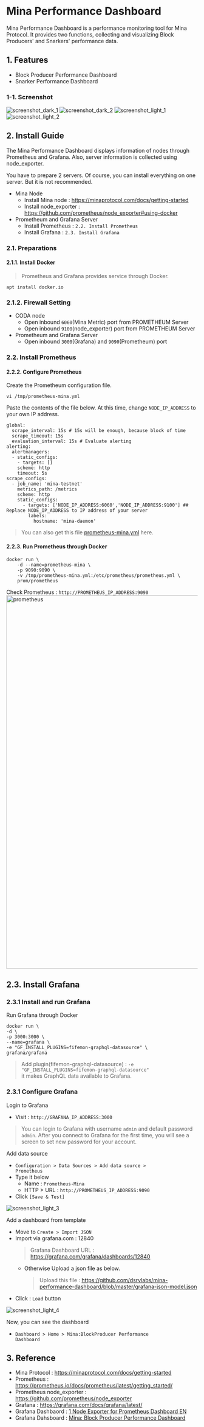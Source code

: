 # Mina Performance Dashboard

Mina Performance Dashboard is a performance monitoring tool for Mina Protocol. It provides two functions, collecting and visualizing Block Producers' and Snarkers' performance data.


## 1. Features
- Block Producer Performance Dashboard
- Snarker Performance Dashboard

### 1-1. Screenshot
![screenshot_dark_1](https://user-images.githubusercontent.com/897510/92995078-f1b06900-f53a-11ea-962d-8b78c9c6de88.png)
![screenshot_dark_2](https://user-images.githubusercontent.com/897510/92995075-efe6a580-f53a-11ea-896d-13e91c0ee355.png)
![screenshot_light_1](https://user-images.githubusercontent.com/897510/92995077-f117d280-f53a-11ea-99d6-a37754804d5f.png)
![screenshot_light_2](https://user-images.githubusercontent.com/897510/92995071-ec531e80-f53a-11ea-979f-9cedb2146f39.png)

## 2. Install Guide

The Mina Performance Dashboard displays information of nodes through Prometheus and Grafana.
Also, server information is collected using node_exporter.

You have to prepare 2 servers. Of course, you can install everything on one server. But it is not recommended.

- Mina Node
  - Install Mina node : https://minaprotocol.com/docs/getting-started
  - Install node_exporter : https://github.com/prometheus/node_exporter#using-docker
- Prometheum and Grafana Server
  - Install Prometheus : <code>2.2. Install Prometheus</code>
  - Install Grafana : <code>2.3. Install Grafana</code>

### 2.1. Preparations

#### 2.1.1. Install Docker
> Prometheus and Grafana provides service through Docker.
```
apt install docker.io
```

### 2.1.2. Firewall Setting
- CODA node
  - Open inbound <code>6060</code>(Mina Metric) port from PROMETHEUM Server
  - Open inbound <code>9100</code>(node_exporter) port from PROMETHEUM Server
- Prometheum and Grafana Server
  - Open inbound <code>3000</code>(Grafana) and <code>9090</code>(Prometheum) port


### 2.2. Install Prometheus

#### 2.2.2. Configure Prometheus
Create the Prometheum configuration file.
```
vi /tmp/prometheus-mina.yml
```

Paste the contents of the file below. At this time, change <code>NODE_IP_ADDRESS</code> to your own IP address.
```
global:
  scrape_interval: 15s # 15s will be enough, because block of time
  scrape_timeout: 15s
  evaluation_interval: 15s # Evaluate alerting
alerting:
  alertmanagers:
  - static_configs:
    - targets: []
    scheme: http
    timeout: 5s
scrape_configs:
  - job_name: 'mina-testnet'
    metrics_path: /metrics
    scheme: http
    static_configs:
      - targets: ['NODE_IP_ADDRESS:6060','NODE_IP_ADDRESS:9100'] ## Replace NODE_IP_ADDRESS to IP address of your server
        labels:
          hostname: 'mina-daemon'
```

> You can also get this file [prometheus-mina.yml](https://github.com/dsrvlabs/mina-performance-dashboard/blob/master/prometheus-mina.yml) here.

#### 2.2.3. Run Prometheus through Docker

```
docker run \
    -d --name=prometheus-mina \
    -p 9090:9090 \
    -v /tmp/prometheus-mina.yml:/etc/prometheus/prometheus.yml \
    prom/prometheus
```

Check Prometheus : <code>http://PROMETHEUS_IP_ADDRESS:9090</code>
<img width="982" alt="prometheus" src="https://user-images.githubusercontent.com/897510/88522011-bf9d8300-d030-11ea-8004-d9cef424469f.png">

## 2.3. Install Grafana

### 2.3.1 Install and run Grafana

Run Grafana through Docker

```
docker run \
-d \
-p 3000:3000 \
--name=grafana \
-e "GF_INSTALL_PLUGINS=fifemon-graphql-datasource" \
grafana/grafana
```

> Add plugin(fifemon-graphql-datasource) : <code>-e "GF_INSTALL_PLUGINS=fifemon-graphql-datasource"</code>  
it makes GraphQL data available to Grafana.


### 2.3.1 Configure Grafana

Login to Grafana
- Visit : <code>http://GRAFANA_IP_ADDRESS:3000</code>

> You can login to Grafana with username `admin` and default password `admin`. After you connect to Grafana for the first time, you will see a screen to set new password for your account.

Add data source
- <code>Configuration > Data Sources > Add data source > Prometheus</code>
- Type it below
  - Name : <code>Prometheus-Mina</code>
  - HTTP > URL : <code>http://PROMETHEUS_IP_ADDRESS:9090</code>
- Click <code>[Save & Test]</code>

![screenshot_light_3](https://user-images.githubusercontent.com/897510/92995787-92a22280-f541-11ea-8210-9eaddf2510d3.png)

Add a dashboard from template
- Move to <code>Create > Import JSON</code>
- Import via grafana.com : 12840
  > Grafana Dashboard URL : https://grafana.com/grafana/dashboards/12840
  - Otherwise Upload a json file as below.
    > Upload this file : https://github.com/dsrvlabs/mina-performance-dashboard/blob/master/grafana-json-model.json
- Click : `Load` button

![screenshot_light_4](https://user-images.githubusercontent.com/897510/92995828-da28ae80-f541-11ea-8a2f-0d8c60343f13.png)

Now, you can see the dashboard
- <code>Dashboard > Home > Mina:BlockProducer Performance Dashboard</code>

## 3. Reference
- Mina Protocol : https://minaprotocol.com/docs/getting-started
- Prometheus : https://prometheus.io/docs/prometheus/latest/getting_started/
- Prometheus node_exporter : https://github.com/prometheus/node_exporter
- Grafana : https://grafana.com/docs/grafana/latest/
- Grafana Dashbaord : [1 Node Exporter for Prometheus Dashboard EN](https://grafana.com/grafana/dashboards/11074)
- Grafana Dahsboard : [Mina: Block Producer Performance Dashboard](https://grafana.com/grafana/dashboards/12840)
